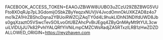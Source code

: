 FACEBOOK_ACCESS_TOKEN=EAAOJZBiWW8UUBO3uZCzU29ZBZBWG5VUFto8XOqRJp7pL3GdomijOSbkZByYeqzxNUVjV4JvcdOmnOkUXKZAD8z4o7mo1kZA1HrZBShcDqna2YBUoiRWZCjZAqTY0d4L9hukLIDhN3NDIfdUWD8Jbs0gqXzaztO5VSwcTevSOILvoGtUBZAhcPvBrJEgq4ZByQnMAyMt9tYUL3cwuiLVlDUjJU7k82PvhIYALQRfYiVNiLmpCMZCWsRadjZA5RTxzILRB1zHwZDZD
ALLOWED_ORIGIN=https://reyzhaven.com
